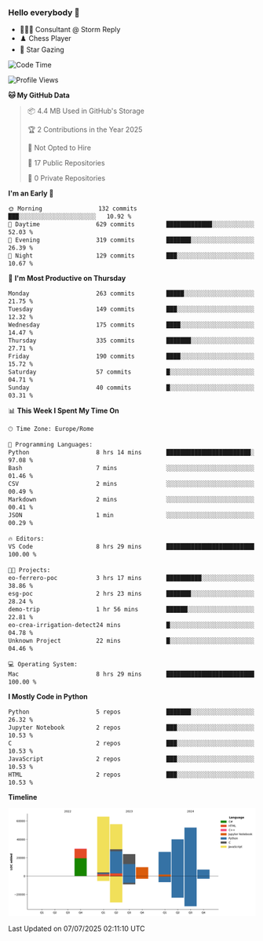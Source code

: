 ### Hello everybody 👋
- 👨🏻‍💻 Consultant @ Storm Reply
- ♟️ Chess Player
- 🔭 Star Gazing

<!--
[![Figimodi's GitHub stats](https://github-readme-stats.vercel.app/api?username=figimodi&rank_icon=github&show_icons=true&include_all_commits=true)](https://github.com/figimodi/github-readme-stats)

![Top Langs](https://github-readme-stats.vercel.app/api/top-langs/?username=figimodi&layout=compact&)

[![Figimodi's WakaTime stats](https://github-readme-stats.vercel.app/api/wakatime?username=figimodi)](https://github.com/figimodi/github-readme-stats)
-->

<!--START_SECTION:waka-->
![Code Time](http://img.shields.io/badge/Code%20Time-925%20hrs%2054%20mins-blue)

![Profile Views](http://img.shields.io/badge/Profile%20Views-3-blue)

**🐱 My GitHub Data** 

> 📦 4.4 MB Used in GitHub's Storage 
 > 
> 🏆 2 Contributions in the Year 2025
 > 
> 🚫 Not Opted to Hire
 > 
> 📜 17 Public Repositories 
 > 
> 🔑 0 Private Repositories 
 > 
**I'm an Early 🐤** 

```text
🌞 Morning                132 commits         ███░░░░░░░░░░░░░░░░░░░░░░   10.92 % 
🌆 Daytime                629 commits         █████████████░░░░░░░░░░░░   52.03 % 
🌃 Evening                319 commits         ███████░░░░░░░░░░░░░░░░░░   26.39 % 
🌙 Night                  129 commits         ███░░░░░░░░░░░░░░░░░░░░░░   10.67 % 
```
📅 **I'm Most Productive on Thursday** 

```text
Monday                   263 commits         █████░░░░░░░░░░░░░░░░░░░░   21.75 % 
Tuesday                  149 commits         ███░░░░░░░░░░░░░░░░░░░░░░   12.32 % 
Wednesday                175 commits         ████░░░░░░░░░░░░░░░░░░░░░   14.47 % 
Thursday                 335 commits         ███████░░░░░░░░░░░░░░░░░░   27.71 % 
Friday                   190 commits         ████░░░░░░░░░░░░░░░░░░░░░   15.72 % 
Saturday                 57 commits          █░░░░░░░░░░░░░░░░░░░░░░░░   04.71 % 
Sunday                   40 commits          █░░░░░░░░░░░░░░░░░░░░░░░░   03.31 % 
```


📊 **This Week I Spent My Time On** 

```text
🕑︎ Time Zone: Europe/Rome

💬 Programming Languages: 
Python                   8 hrs 14 mins       ████████████████████████░   97.08 % 
Bash                     7 mins              ░░░░░░░░░░░░░░░░░░░░░░░░░   01.46 % 
CSV                      2 mins              ░░░░░░░░░░░░░░░░░░░░░░░░░   00.49 % 
Markdown                 2 mins              ░░░░░░░░░░░░░░░░░░░░░░░░░   00.41 % 
JSON                     1 min               ░░░░░░░░░░░░░░░░░░░░░░░░░   00.29 % 

🔥 Editors: 
VS Code                  8 hrs 29 mins       █████████████████████████   100.00 % 

🐱‍💻 Projects: 
eo-ferrero-poc           3 hrs 17 mins       ██████████░░░░░░░░░░░░░░░   38.86 % 
esg-poc                  2 hrs 23 mins       ███████░░░░░░░░░░░░░░░░░░   28.24 % 
demo-trip                1 hr 56 mins        ██████░░░░░░░░░░░░░░░░░░░   22.81 % 
eo-crea-irrigation-detect24 mins             █░░░░░░░░░░░░░░░░░░░░░░░░   04.78 % 
Unknown Project          22 mins             █░░░░░░░░░░░░░░░░░░░░░░░░   04.46 % 

💻 Operating System: 
Mac                      8 hrs 29 mins       █████████████████████████   100.00 % 
```

**I Mostly Code in Python** 

```text
Python                   5 repos             ███████░░░░░░░░░░░░░░░░░░   26.32 % 
Jupyter Notebook         2 repos             ███░░░░░░░░░░░░░░░░░░░░░░   10.53 % 
C                        2 repos             ███░░░░░░░░░░░░░░░░░░░░░░   10.53 % 
JavaScript               2 repos             ███░░░░░░░░░░░░░░░░░░░░░░   10.53 % 
HTML                     2 repos             ███░░░░░░░░░░░░░░░░░░░░░░   10.53 % 
```



**Timeline**

![Lines of Code chart](https://raw.githubusercontent.com/figimodi/figimodi/main/assets/bar_graph.png)


 Last Updated on 07/07/2025 02:11:10 UTC
<!--END_SECTION:waka-->

<!--
**figimodi/figimodi** is a ✨ _special_ ✨ repository because its `README.md` (this file) appears on your GitHub profile.

Here are some ideas to get you started:

- 🔭 I’m currently working on ...
- 🌱 I’m currently learning ...
- 👯 I’m looking to collaborate on ...
- 🤔 I’m looking for help with ...
- 💬 Ask me about ...
- 📫 How to reach me: ...
- 😄 Pronouns: ...
- ⚡ Fun fact: ...
-->
